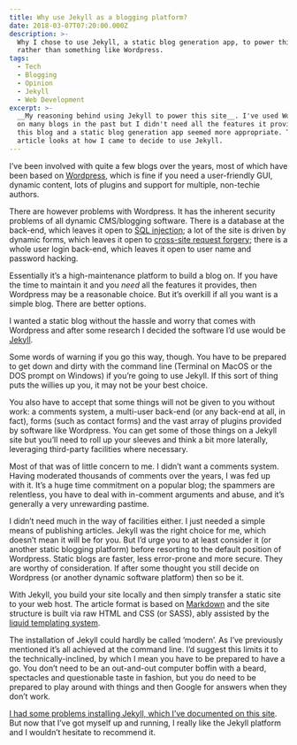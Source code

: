 ```yaml
---
title: Why use Jekyll as a blogging platform?
date: 2018-03-07T07:20:00.000Z
description: >-
  Why I chose to use Jekyll, a static blog generation app, to power this site
  rather than something like Wordpress.
tags:
  - Tech
  - Blogging
  - Opinion
  - Jekyll
  - Web Development
excerpt: >-
  __My reasoning behind using Jekyll to power this site__. I've used Wordpress
  on many blogs in the past but I didn't need all the features it provides for
  this blog and a static blog generation app seemed more appropriate. This
  article looks at how I came to decide to use Jekyll.
---
```

I’ve been involved with quite a few blogs over the years, most of which have been based on [Wordpress](https://wordpress.org "Find out more about Wordpress."), which is fine if you need a user-friendly GUI, dynamic content, lots of plugins and support for multiple, non-techie authors.

There are however problems with Wordpress. It has the inherent security problems of all dynamic CMS/blogging software. There is a database at the back-end, which leaves it open to [SQL injection](https://en.wikipedia.org/wiki/SQL_injection "Find out more about SQL injection."); a lot of the site is driven by dynamic forms, which leaves it open to [cross-site request forgery](https://en.wikipedia.org/wiki/Cross-site_request_forgery "Find out more about CSRF."); there is a whole user login back-end, which leaves it open to user name and password hacking.

Essentially it’s a high-maintenance platform to build a blog on. If you have the time to maintain it and you _need_ all the features it provides, then Wordpress may be a reasonable choice. But it’s overkill if all you want is a simple blog. There are better options.

I wanted a static blog without the hassle and worry that comes with Wordpress and after some research I decided the software I’d use would be [Jekyll](https://jekyllrb.com "Go to the Jekyll site.").

Some words of warning if you go this way, though. You have to be prepared to get down and dirty with the command line (Terminal on MacOS or the DOS prompt on Windows) if you’re going to use Jekyll. If this sort of thing puts the willies up you, it may not be your best choice.

You also have to accept that some things will not be given to you without work: a comments system, a multi-user back-end (or any back-end at all, in fact), forms (such as contact forms) and the vast array of plugins provided by software like Wordpress. You can get some of those things on a Jekyll site but you’ll need to roll up your sleeves and think a bit more laterally, leveraging third-party facilities where necessary.

Most of that was of little concern to me. I didn’t want a comments system. Having moderated thousands of comments over the years, I was fed up with it. It’s a huge time commitment on a popular blog; the spammers are relentless, you have to deal with in-comment arguments and abuse, and it’s generally a very unrewarding pastime.

I didn’t need much in the way of facilities either. I just needed a simple means of publishing articles. Jekyll was the right choice for me, which doesn’t mean it will be for you. But I’d urge you to at least consider it (or another static blogging platform) before resorting to the default position of Wordpress. Static blogs are faster, less error-prone and more secure. They are worthy of consideration. If after some thought you still decide on Wordpress (or another dynamic software platform) then so be it.

With Jekyll, you build your site locally and then simply transfer a static site to your web host. The article format is based on [Markdown](https://en.wikipedia.org/wiki/Markdown "Find out more about Markdown.") and the site structure is built via raw HTML and CSS (or SASS), ably assisted by the [liquid templating system](https://shopify.github.io/liquid/basics/introduction/ "Find out more about the Liquid Templating system.").

The installation of Jekyll could hardly be called ‘modern’. As I’ve previously mentioned it’s all achieved at the command line. I’d suggest this limits it to the technically-inclined, by which I mean you have to be prepared to have a go. You don’t need to be an out-and-out computer boffin with a beard, spectacles and questionable taste in fashion, but you do need to be prepared to play around with things and then Google for answers when they don’t work.

[I had some problems installing Jekyll, which I’ve documented on this site](/installing-jekyll-on-macos-10-11). But now that I’ve got myself up and running, I really like the Jekyll platform and I wouldn’t hesitate to recommend it.

